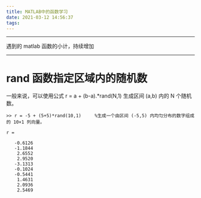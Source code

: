 ```yaml
---
title: MATLAB中的函数学习
date: 2021-03-12 14:56:37
tags:
---
```


---

遇到的 matlab 函数的小计，持续增加

---

<!--more-->

# rand 函数指定区域内的随机数

一般来说，可以使用公式 r = a + (b-a).\*rand(N,1) 生成区间 (a,b) 内的 N 个随机数。

```test
>> r = -5 + (5+5)*rand(10,1)     %生成一个由区间 (-5,5) 内均匀分布的数字组成的 10×1 列向量。

r =

   -0.6126
   -1.1844
    2.6552
    2.9520
   -3.1313
   -0.1024
   -0.5441
    1.4631
    2.0936
    2.5469
```
